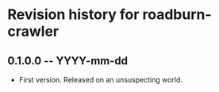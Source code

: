 # Revision history for roadburn-crawler

## 0.1.0.0 -- YYYY-mm-dd

* First version. Released on an unsuspecting world.
